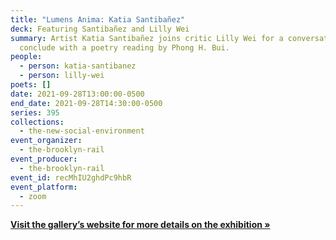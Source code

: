 ```yaml
---
title: "Lumens Anima: Katia Santibañez"
deck: Featuring Santibañez and Lilly Wei
summary: Artist Katia Santibañez joins critic Lilly Wei for a conversation. We
  conclude with a poetry reading by Phong H. Bui.
people:
  - person: katia-santibanez
  - person: lilly-wei
poets: []
date: 2021-09-28T13:00:00-0500
end_date: 2021-09-28T14:30:00-0500
series: 395
collections:
  - the-new-social-environment
event_organizer:
  - the-brooklyn-rail
event_producer:
  - the-brooklyn-rail
event_id: recMhIU2ghdPc9hbR
event_platform:
  - zoom
---
```

**[Visit the gallery’s website for more details on the exhibition »](https://www.dcmooregallery.com/exhibitions/katia-santibanez-lumens-anima)**